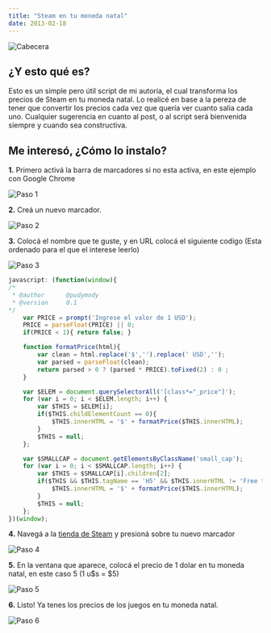 ```yaml
---
title: "Steam en tu moneda natal"
date: 2013-02-18
---
```


![Cabecera](/static/imgs/steam-en-tu-moneda-natal/top.jpg)

## ¿Y esto qué es?
Esto es un simple pero útil script de mi autoría, el cual transforma los precios de Steam en tu moneda natal. Lo realicé en base a la pereza de tener que convertir los precios cada vez que quería ver cuanto salia cada uno.
Cualquier sugerencia en cuanto al post, o al script será bienvenida siempre y cuando sea constructiva.

## Me interesó, ¿Cómo lo instalo?
**1.** Primero activá la barra de marcadores si no esta activa, en este ejemplo con Google Chrome

![Paso 1](/static/imgs/steam-en-tu-moneda-natal/step1.png)

**2.** Creá un nuevo marcador.

![Paso 2](/static/imgs/steam-en-tu-moneda-natal/step2.png)

**3.** Colocá el nombre que te guste, y en URL colocá el siguiente codigo (Esta ordenado para el que el interese leerlo)

![Paso 3](/static/imgs/steam-en-tu-moneda-natal/step3.png)
```js
javascript: (function(window){
/*
 * @author      @pudymody
 * @version     0.1
*/
    var PRICE = prompt('Ingrese el valor de 1 USD');
    PRICE = parseFloat(PRICE) || 0;
    if(PRICE < 1){ return false; }

    function formatPrice(html){
        var clean = html.replace('$','').replace(' USD','');
        var parsed = parseFloat(clean);
        return parsed > 0 ? (parsed * PRICE).toFixed(2) : 0 ;
    }

    var $ELEM = document.querySelectorAll('[class*="_price"]');
    for (var i = 0; i < $ELEM.length; i++) {
        var $THIS = $ELEM[i];
        if($THIS.childElementCount == 0){
            $THIS.innerHTML = '$' + formatPrice($THIS.innerHTML);
        }
        $THIS = null;
    };

    var $SMALLCAP = document.getElementsByClassName('small_cap');
    for (var i = 0; i < $SMALLCAP.length; i++) {
        var $THIS = $SMALLCAP[i].children[2];
        if($THIS && $THIS.tagName == 'H5' && $THIS.innerHTML != 'Free to Play'){
            $THIS.innerHTML = '$' + formatPrice($THIS.innerHTML);
        }
        $THIS = null;
    };
})(window);
```

**4.** Navegá a la [tienda de Steam](http://store.steampowered.com/) y presioná sobre tu nuevo marcador

![Paso 4](/static/imgs/steam-en-tu-moneda-natal/step4.png)

**5.** En la ventana que aparece, colocá el precio de 1 dolar en tu moneda natal, en este caso 5 (1 u$s = $5)

![Paso 5](/static/imgs/steam-en-tu-moneda-natal/step5.png)

**6.** Listo! Ya tenes los precios de los juegos en tu moneda natal.

![Paso 6](/static/imgs/steam-en-tu-moneda-natal/step6.png)
